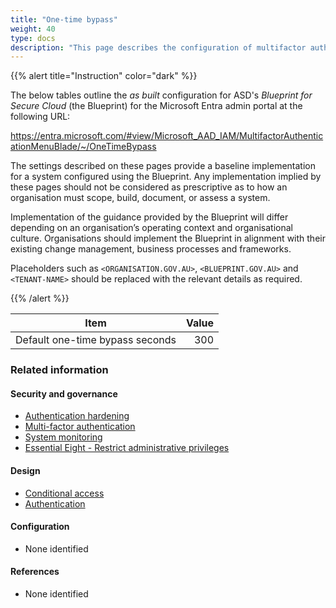 ```yaml
---
title: "One-time bypass"
weight: 40
type: docs
description: "This page describes the configuration of multifactor authentication within Microsoft Entra ID associated with systems built according to the guidance provided by ASD's Blueprint for Secure Cloud."
---
```


{{% alert title="Instruction" color="dark" %}}

The below tables outline the _as built_ configuration for ASD's _Blueprint for Secure Cloud_ (the Blueprint) for the Microsoft Entra admin portal at the following URL:

<https://entra.microsoft.com/#view/Microsoft_AAD_IAM/MultifactorAuthenticationMenuBlade/~/OneTimeBypass>

The settings described on these pages provide a baseline implementation for a system configured using the Blueprint. Any implementation implied by these pages should not be considered as prescriptive as to how an organisation must scope, build, document, or assess a system.

Implementation of the guidance provided by the Blueprint will differ depending on an organisation’s operating context and organisational culture. Organisations should implement the Blueprint in alignment with their existing change management, business processes and frameworks.

Placeholders such as `<ORGANISATION.GOV.AU>`, `<BLUEPRINT.GOV.AU>` and `<TENANT-NAME>` should be replaced with the relevant details as required.

{{% /alert %}}

| Item                            | Value |
| ------------------------------- | ----: |
| Default one-time bypass seconds |   300 |

### Related information

#### Security and governance

- [Authentication hardening](/security-and-governance/system-security-plan/system-hardening-authentication)
- [Multi-factor authentication](/security-and-governance/essential-eight/multi-factor-authentication)
- [System monitoring](/security-and-governance/system-security-plan/system-monitoring)
- [Essential Eight - Restrict administrative privileges](/security-and-governance/essential-eight/restrict-administrative-privileges)

#### Design

- [Conditional access](/design/platform/identity/conditional-access)
- [Authentication](/design/platform/identity/authentication)

#### Configuration

- None identified

#### References

- None identified
